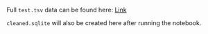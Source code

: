 Full `test.tsv` data can be found here: [Link](https://drive.google.com/file/d/1p_Pmpqt5qZHf1qzL4gQjvGCmnJ3AY-Wr/view?usp=sharing)

`cleaned.sqlite` will also be created here after running the notebook.
